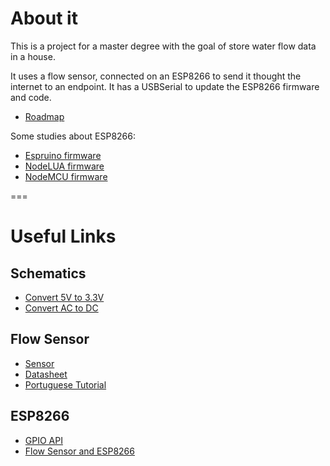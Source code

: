# About it

This is a project for a master degree with the goal of store water flow data in a house.

It uses a flow sensor, connected on an ESP8266 to send it thought the internet to an endpoint.
It has a USBSerial to update the ESP8266 firmware and code.

* [Roadmap](https://github.com/ericmaicon/water-sensor/blob/master/docs/Roadmap.md)

Some studies about ESP8266:

* [Espruino firmware](https://github.com/ericmaicon/water-sensor/blob/master/docs/Espruino.md)
* [NodeLUA firmware](https://github.com/ericmaicon/water-sensor/blob/master/docs/Nodelua.md)
* [NodeMCU firmware](https://github.com/ericmaicon/water-sensor/blob/master/docs/Nodemcu.md)

===
# Useful Links

## Schematics
* [Convert 5V to 3.3V](http://kb.kaminskiengineering.com/node/171)
* [Convert AC to DC](http://www.elprocus.com/steps-to-convert-the-230v-ac-to-5v-dc/)

## Flow Sensor
* [Sensor](http://www.seeedstudio.com/wiki/G1'1/4_Water_Flow_sensor)
* [Datasheet](http://www.seeedstudio.com/depot/datasheet/water%20flow%20sensor%20datasheet.pdf)
* [Portuguese Tutorial](http://labdegaragem.com/profiles/blogs/tutorial-como-utilizar-o-sensor-de-fluxo-de-agua)

## ESP8266
* [GPIO API](http://esp8266.co.uk/tutorials/introduction-to-the-gpio-api/)
* [Flow Sensor and ESP8266](http://www.esp8266.com/viewtopic.php?f=18&t=5624)